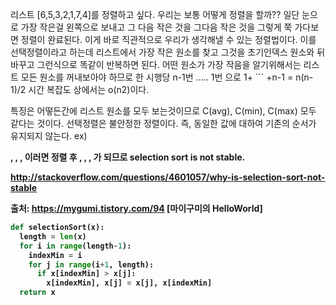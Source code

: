 리스트 [6,5,3,2,1,7,4]를 정렬하고 싶다. 우리는 보통 어떻게 정렬을 할까??
일단 눈으로 가장 작은걸 왼쪽으로 보내고 그 다음 작은 것을 그다음 작은 것을 그렇게 쭉 가다보면 정렬이 완료된다.
이게 바로 직관적으로 우리가 생각해낼 수 있는 정렬법이다.
이를 선택정렬이라고 하는데 리스트에서 가장 작은 원소를 찾고 그것을 초기인덱스 원소와 뒤바꾸고 그런식으로 똑같이 반복하면 된다.
어떤 원소가 가장 작음을 알기위해서는 리스트 모든 원소를 꺼내보아야 하므로 한 시행당 n-1번 ..... 1번 으로 1+ ``` +n-1 = n(n-1)/2 
시간 복잡도 상에서는 o(n2)이다. 

특징은 어떻든간에 리스트 원소를 모두 보는것이므로 C(avg), C(min), C(max) 모두 같다는 것이다.
선택정렬은 불안정한 정렬이다. 즉, 동일한 값에 대하여 기존의 순서가 유지되지 않는다.
ex)

<b>, <B>, <A>, <c>
이러면 정렬 후
<A>, <B>, <b>, <c> 가 되므로 selection sort is not stable.

http://stackoverflow.com/questions/4601057/why-is-selection-sort-not-stable

출처: https://mygumi.tistory.com/94 [마이구미의 HelloWorld]




```python
def selectionSort(x):
  length = len(x)
  for i in range(length-1):
    indexMin = i
    for j in range(i+1, length):
      if x[indexMin] > x[j]:
        x[indexMin], x[j] = x[j], x[indexMin]
  return x
```
